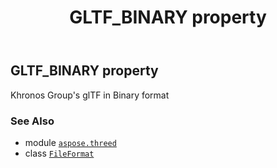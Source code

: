 ﻿---
title: GLTF_BINARY property
second_title: Aspose.3D for Python via .NET API References
description: 
type: docs
weight: 310
url: /aspose.threed/fileformat/gltf_binary/
is_root: false
---

## GLTF_BINARY property


Khronos Group's glTF in Binary format

### See Also
* module [`aspose.threed`](../../)
* class [`FileFormat`](/3d/python-net/aspose.threed/fileformat)

